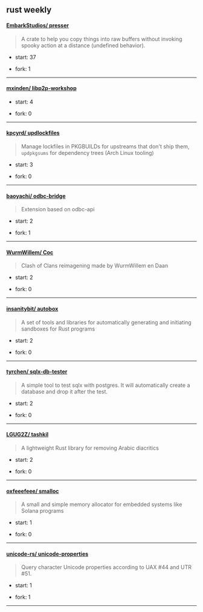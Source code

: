 ## rust weekly

#### [EmbarkStudios/ presser](https://github.com/EmbarkStudios/presser)
>  A crate to help you copy things into raw buffers without invoking spooky action at a distance (undefined behavior).
+ start: 37
+ fork: 1
---
#### [mxinden/ libp2p-workshop](https://github.com/mxinden/libp2p-workshop)
>  
+ start: 4
+ fork: 0
---
#### [kpcyrd/ updlockfiles](https://github.com/kpcyrd/updlockfiles)
>  Manage lockfiles in PKGBUILDs for upstreams that don't ship them, `updpkgsums` for dependency trees (Arch Linux tooling)
+ start: 3
+ fork: 0
---
#### [baoyachi/ odbc-bridge](https://github.com/baoyachi/odbc-bridge)
>  Extension based on odbc-api
+ start: 2
+ fork: 1
---
#### [WurmWillem/ Coc](https://github.com/WurmWillem/Coc)
>  Clash of Clans reimagening made by WurmWillem en Daan
+ start: 2
+ fork: 0
---
#### [insanitybit/ autobox](https://github.com/insanitybit/autobox)
>  A set of tools and libraries for automatically generating and initiating sandboxes for Rust programs
+ start: 2
+ fork: 0
---
#### [tyrchen/ sqlx-db-tester](https://github.com/tyrchen/sqlx-db-tester)
>  A simple tool to test sqlx with postgres. It will automatically create a database and drop it after the test.
+ start: 2
+ fork: 0
---
#### [LGUG2Z/ tashkil](https://github.com/LGUG2Z/tashkil)
>  A lightweight Rust library for removing Arabic diacritics
+ start: 2
+ fork: 0
---
#### [oxfeeefeee/ smalloc](https://github.com/oxfeeefeee/smalloc)
>  A small and simple memory allocator for embedded systems like Solana programs
+ start: 1
+ fork: 0
---
#### [unicode-rs/ unicode-properties](https://github.com/unicode-rs/unicode-properties)
>  Query character Unicode properties according to UAX #44 and UTR #51.
+ start: 1
+ fork: 1
---